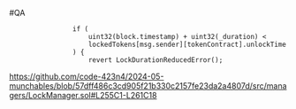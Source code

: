 #QA
```solidity
                if (
                    uint32(block.timestamp) + uint32(_duration) <
                    lockedTokens[msg.sender][tokenContract].unlockTime
                ) {
                    revert LockDurationReducedError();
```
https://github.com/code-423n4/2024-05-munchables/blob/57dff486c3cd905f21b330c2157fe23da2a4807d/src/managers/LockManager.sol#L255C1-L261C18